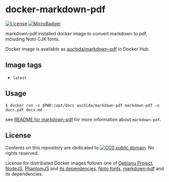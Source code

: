 # docker-markdown-pdf

[![License](https://img.shields.io/github/license/uchida/docker-markdown-pdf.svg?maxAge=2592000)](https://tldrlegal.com/license/creative-commons-cc0-1.0-universal)
[![MicroBadger](https://images.microbadger.com/badges/image/auchida/markdown-pdf.svg)](http://microbadger.com/images/auchida/markdown-pdf)

markdown-pdf installed docker image to convert markdown to pdf, including Noto CJK fonts.

Docker image is available as [auchida/markdown-pdf](https://hub.docker.com/r/auchida/markdown-pdf/) in Docker Hub.

## Image tags

- `latest`

## Usage

```console
$ docker run -v $PWD:/opt/docs auchida/markdown-pdf markdown-pdf -o docs.pdf docs.md
```

see [README for markdown-pdf](https://github.com/alanshaw/markdown-pdf) for more information about `markdown-pdf`.

## License

Contents on this repository are dedicated to [![CC0 public domain](http://i.creativecommons.org/p/zero/1.0/80x15.png "CC0 public domain")](https://creativecommons.org/publicdomain/zero/1.0/).
No rights reserved.

License for distributed Docker images follows one of [Debianu Project](https://www.debian.org/legal/licenses/), [NodeJS](https://github.com/nodejs/node/blob/master/LICENSE), [PhantomJS](https://github.com/ariya/phantomjs/blob/master/LICENSE.BSD) and [its dependencies](https://github.com/ariya/phantomjs/blob/master/third-party.txt), [Noto fonts](https://github.com/googlei18n/noto-cjk/blob/master/LICENSE), [markdown-pdf](https://github.com/alanshaw/markdown-pdf/blob/master/LICENCE) and its dependencies.
